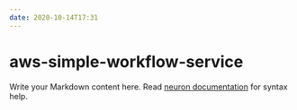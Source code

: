 ```yaml
---
date: 2020-10-14T17:31
---
```


# aws-simple-workflow-service

Write your Markdown content here. Read [neuron documentation](https://neuron.zettel.page/2011404.html) for syntax help.

